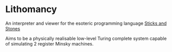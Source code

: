 # Lithomancy

An interpreter and viewer for the esoteric programming language [Sticks and Stones](https://esolangs.org/wiki/Sticks_and_Stones)

Aims to be a physically realisable low-level Turing complete system capable of simulating 2 register Minsky machines.

